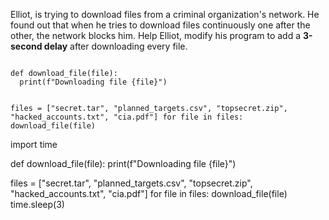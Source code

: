 Elliot, is trying to download files from a criminal organization's network. He found out that when he tries to download files continuously one after the other, the network blocks him. Help Elliot, modify his program to add a **3-second delay** after downloading every file.


<codeblock language="python" type="exercise" testMode="fixedInput">
<code>
def download_file(file):
  print(f"Downloading file {file}")

files = ["secret.tar", "planned_targets.csv", "topsecret.zip", "hacked_accounts.txt", "cia.pdf"]
for file in files:
  download_file(file)
</code>

<solution>
import time

def download_file(file):
  print(f"Downloading file {file}")
  
  
files = ["secret.tar", "planned_targets.csv", "topsecret.zip", "hacked_accounts.txt", "cia.pdf"]
for file in files:
  download_file(file)
  time.sleep(3)
</solution>
</codeblock>